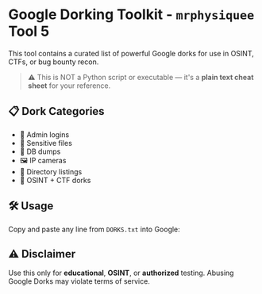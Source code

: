 # Google Dorking Toolkit - `mrphysiquee` Tool 5

This tool contains a curated list of powerful Google dorks for use in OSINT, CTFs, or bug bounty recon.

> ⚠️ This is NOT a Python script or executable — it's a **plain text cheat sheet** for your reference.

## 📋 Dork Categories

- 🔐 Admin logins
- 📄 Sensitive files
- 💾 DB dumps
- 🖼️ IP cameras
- 📁 Directory listings
- 🧠 OSINT + CTF dorks

## 🛠️ Usage

Copy and paste any line from `DORKS.txt` into Google:


## ⚠️ Disclaimer

Use this only for **educational**, **OSINT**, or **authorized** testing. Abusing Google Dorks may violate terms of service.
